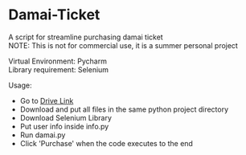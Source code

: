 # Damai-Ticket
A script for streamline purchasing damai ticket  
NOTE: This is not for commercial use, it is a summer personal project  
  
Virtual Environment: Pycharm  
Library requirement: Selenium  
  
Usage:
 - Go to [Drive Link](https://drive.google.com/drive/folders/1nFzohtHdDflP6vHqtlzoxTS5YBmmSr-t?usp=drive_link)
 - Download and put all files in the same python project directory
 - Download Selenium Library
 - Put user info inside info.py
 - Run damai.py
 - Click 'Purchase' when the code executes to the end
